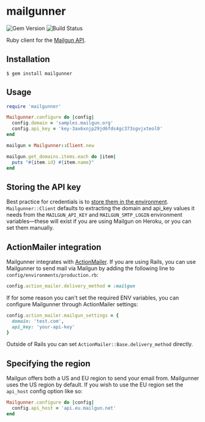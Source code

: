# mailgunner

![Gem Version](https://badge.fury.io/rb/mailgunner.svg)
![Build Status](https://github.com/readysteady/mailgunner/workflows/Test/badge.svg)


Ruby client for the [Mailgun API](https://documentation.mailgun.com/en/latest/api_reference.html).


## Installation

    $ gem install mailgunner


## Usage

```ruby
require 'mailgunner'

Mailgunner.configure do |config|
  config.domain = 'samples.mailgun.org'
  config.api_key = 'key-3ax6xnjp29jd6fds4gc373sgvjxteol0'
end

mailgun = Mailgunner::Client.new

mailgun.get_domains.items.each do |item|
  puts "#{item.id} #{item.name}"
end
```


## Storing the API key

Best practice for credentials is to [store them in the environment](https://www.12factor.net/config#store_config_in_the_environment).
`Mailgunner::Client` defaults to extracting the domain and api_key values it needs
from the `MAILGUN_API_KEY` and `MAILGUN_SMTP_LOGIN` environment variables—these will
exist if you are using Mailgun on Heroku, or you can set them manually.


## ActionMailer integration

Mailgunner integrates with [ActionMailer](https://rubygems.org/gems/actionmailer).
If you are using Rails, you can use Mailgunner to send mail via Mailgun by adding
the following line to `config/environments/production.rb`:

```ruby
config.action_mailer.delivery_method = :mailgun
```

If for some reason you can't set the required ENV variables, you can configure Mailgunner
through ActionMailer settings:

```ruby
config.action_mailer.mailgun_settings = {
  domain: 'test.com',
  api_key: 'your-api-key'
}
```

Outside of Rails you can set `ActionMailer::Base.delivery_method` directly.


## Specifying the region

Mailgun offers both a US and EU region to send your email from. Mailgunner uses
the US region by default. If you wish to use the EU region set the `api_host`
config option like so:

```ruby
Mailgunner.configure do |config|
  config.api_host = 'api.eu.mailgun.net'
end
```
